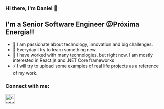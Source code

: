 ### Hi there, I'm Daniel 👋

## I'm a Senior Software Engineer @Próxima Energía!!

- 👀 I am passionate about technology, innovation and big challenges.
- 🌱 Everyday I try to learn something new
- 💞️ I have worked with many technologies, but right now, I am mostly interested in React.js and .NET Core frameworks
- ⚡ I will try to upload some examples of real life projects as a reference of my work.

### Connect with me:
[<img align="left" alt="codeSTACKr | LinkedIn" width="30px" src="https://cdn.jsdelivr.net/npm/simple-icons@v3/icons/linkedin.svg" />][linkedin]
<br />

[linkedin]:  https://linkedin.com/in/danielgarciarodriguez/
